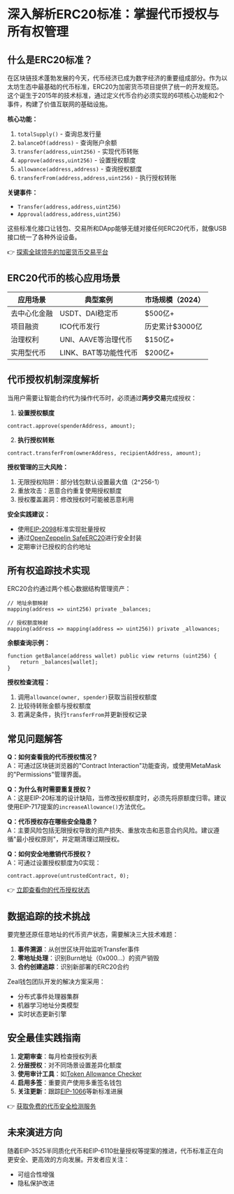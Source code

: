 # 深入解析ERC20标准：掌握代币授权与所有权管理

## 什么是ERC20标准？

在区块链技术蓬勃发展的今天，代币经济已成为数字经济的重要组成部分。作为以太坊生态中最基础的代币标准，ERC20为加密货币项目提供了统一的开发规范。这个诞生于2015年的技术标准，通过定义代币合约必须实现的6项核心功能和2个事件，构建了价值互联网的基础设施。

**核心功能：**
1. `totalSupply()` - 查询总发行量
2. `balanceOf(address)` - 查询账户余额
3. `transfer(address,uint256)` - 实现代币转账
4. `approve(address,uint256)` - 设置授权额度
5. `allowance(address,address)` - 查询授权额度
6. `transferFrom(address,address,uint256)` - 执行授权转账

**关键事件：**
- `Transfer(address,address,uint256)` 
- `Approval(address,address,uint256)`

这些标准化接口让钱包、交易所和DApp能够无缝对接任何ERC20代币，就像USB接口统一了各种外设设备。

👉 [探索全球领先的加密货币交易平台](https://bit.ly/okx_welcome)

## ERC20代币的核心应用场景

| 应用场景       | 典型案例                     | 市场规模（2024） |
|----------------|------------------------------|------------------|
| 去中心化金融   | USDT、DAI稳定币               | $500亿+          |
| 项目融资       | ICO代币发行                  | 历史累计$3000亿  |
| 治理权利       | UNI、AAVE等治理代币           | $150亿+          |
| 实用型代币     | LINK、BAT等功能性代币         | $200亿+          |

## 代币授权机制深度解析

当用户需要让智能合约代为操作代币时，必须通过**两步交易**完成授权：

1. **设置授权额度**
```solidity
contract.approve(spenderAddress, amount);
```

2. **执行授权转账**
```solidity
contract.transferFrom(ownerAddress, recipientAddress, amount);
```

**授权管理的三大风险：**
1. 无限授权陷阱：部分钱包默认设置最大值（2^256-1）
2. 重放攻击：恶意合约重复使用授权额度
3. 授权覆盖漏洞：修改授权时可能被恶意利用

**安全实践建议：**
- 使用[EIP-2098](https://eips.ethereum.org/EIPS/eip-2098)标准实现批量授权
- 通过[OpenZeppelin SafeERC20](https://docs.openzeppelin.com/contracts/4.x/api/token/erc20#SafeERC20)进行安全封装
- 定期审计已授权的合约地址

## 所有权追踪技术实现

ERC20合约通过两个核心数据结构管理资产：

```solidity
// 地址余额映射
mapping(address => uint256) private _balances;

// 授权额度映射
mapping(address => mapping(address => uint256)) private _allowances;
```

**余额查询示例：**
```solidity
function getBalance(address wallet) public view returns (uint256) {
    return _balances[wallet];
}
```

**授权检查流程：**
1. 调用`allowance(owner, spender)`获取当前授权额度
2. 比较待转账金额与授权额度
3. 若满足条件，执行`transferFrom`并更新授权记录

## 常见问题解答

**Q：如何查看我的代币授权情况？**  
A：可通过区块链浏览器的"Contract Interaction"功能查询，或使用MetaMask的"Permissions"管理界面。

**Q：为什么有时需要重复授权？**  
A：这是EIP-20标准的设计缺陷，当修改授权额度时，必须先将原额度归零。建议使用EIP-717提案的`increaseAllowance()`方法优化。

**Q：代币授权存在哪些安全隐患？**  
A：主要风险包括无限授权导致的资产损失、重放攻击和恶意合约风险。建议遵循"最小授权原则"，并定期清理过期授权。

**Q：如何安全地撤销代币授权？**  
A：可通过设置授权额度为0实现：
```solidity
contract.approve(untrustedContract, 0);
```

👉 [立即查看你的代币授权状态](https://bit.ly/okx_welcome)

## 数据追踪的技术挑战

要完整还原任意地址的代币资产状态，需要解决三大技术难题：

1. **事件溯源**：从创世区块开始监听Transfer事件
2. **零地址处理**：识别Burn地址（0x000...）的资产销毁
3. **合约创建追踪**：识别新部署的ERC20合约

Zeal钱包团队开发的解决方案采用：
- 分布式事件处理器集群
- 机器学习地址分类模型
- 实时状态更新引擎

## 安全最佳实践指南

1. **定期审查**：每月检查授权列表
2. **分层授权**：对不同场景设置差异化额度
3. **使用审计工具**：如[Token Allowance Checker](https://bit.ly/okx_welcome)
4. **启用多签**：重要资产使用多重签名钱包
5. **关注更新**：跟踪[EIP-1066](https://eips.ethereum.org/EIPS/eip-1066)等新标准进展

👉 [获取免费的代币安全检测服务](https://bit.ly/okx_welcome)

## 未来演进方向

随着EIP-3525半同质化代币和EIP-6110批量授权等提案的推进，代币标准正在向更安全、更高效的方向发展。开发者应关注：
- 可组合性增强
- 隐私保护改进